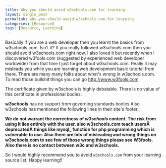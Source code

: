 ```yaml
---
title: Why you should avoid w3schools.com for learning
layout: single_post
permalink: why-you-should-avoid-w3schools-com-for-learning
categories: [Resource]
tags: [Resource, Learning]
---
```


Basically if you are a web developer then you learnt the basics from w3schools.com. Isn't it? If you really followed w3schools.com then you should avoid w3schools.com right now. I also loved it but recently when I discovered w3fools.com (suggested by experienced web developer worldwide) from that time I just forget about w3schools.com. Really it may misleads you while you are learning web development basic tutorial from there. There are many many folks about what's wrong in w3schools.com. To read those bullshit things you can go http://www.w3fools.com

The certificate given by w3schools is highly debatable. There is no value of this certificate in professional bodies.

**w3schools** has no support from governing standards bodies
Also w3schools has mentioned the following lines in their site's footer.

**We do not warrant the correctness of *w3schools* content. The risk from using it lies entirely with the user.
also w3schools.com teach usersÂ deprecatedÂ things like mysql_ function for php programming which is vulnerable to use. Also there are lots of misleading and wrong things on w3schools.com to see few of those wrong things please see W3fools. Also there is no contact between w3c and w3schools.**

So I would highly recommend you to avoid `w3schools.com` from your learning source list. Happy learning!!